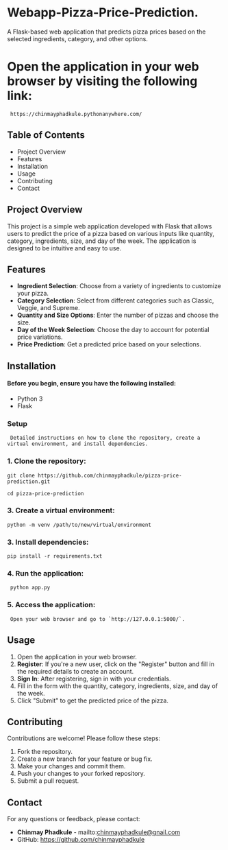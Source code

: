 # Webapp-Pizza-Price-Prediction.

 A Flask-based web application that predicts pizza prices based on the selected ingredients, category, and other options.

# Open the application in your web browser by visiting the following link:  
     https://chinmayphadkule.pythonanywhere.com/

## Table of Contents

 - Project Overview
 - Features
 - Installation
 - Usage
 - Contributing
 - Contact

 ## Project Overview
  
   This project is a simple web application developed with Flask that allows users to predict the price of a pizza based on various inputs like quantity, category, ingredients, size, and day of the week. The application is designed to be intuitive and easy to use.

## Features


 - **Ingredient Selection**: Choose from a variety of ingredients to customize your pizza.
 - **Category Selection**: Select from different categories such as Classic, Veggie, and Supreme.
 - **Quantity and Size Options**: Enter the number of pizzas and choose the size.
 - **Day of the Week Selection**: Choose the day to account for potential price variations.
 - **Price Prediction**: Get a predicted price based on your selections.

## Installation


#### Before you begin, ensure you have the following installed:
 - Python 3
 - Flask

 ### Setup
     Detailed instructions on how to clone the repository, create a virtual environment, and install dependencies.

### 1. **Clone the repository**:
    git clone https://github.com/chinmayphadkule/pizza-price-prediction.git
    
    cd pizza-price-prediction


### 3. **Create a virtual environment**:

    python -m venv /path/to/new/virtual/environment
   

### 3. **Install dependencies**:
  
    pip install -r requirements.txt

### 4. **Run the application**:
  
     python app.py
  

### 5. **Access the application**:
     Open your web browser and go to `http://127.0.0.1:5000/`.


## Usage

1. Open the application in your web browser.
2. **Register**: If you're a new user, click on the "Register" button and fill in the required details to create an account.
3. **Sign In**: After registering, sign in with your credentials.
4. Fill in the form with the quantity, category, ingredients, size, and day of the week.
5. Click "Submit" to get the predicted price of the pizza.

## Contributing

 Contributions are welcome! Please follow these steps:
 1. Fork the repository.
 2. Create a new branch for your feature or bug fix.
 3. Make your changes and commit them.
 4. Push your changes to your forked repository.
 5. Submit a pull request.



 ## Contact
 For any questions or feedback, please contact:
 - **Chinmay Phadkule** - mailto:chinmayphadkule@gnail.com
 - GitHub: https://github.com/chinmayphadkule
